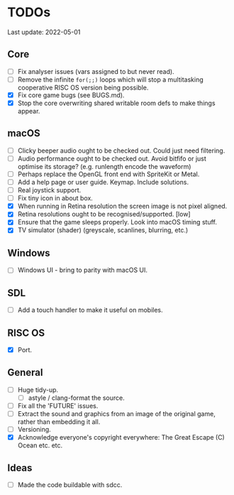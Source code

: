 TODOs
=====

Last update: 2022-05-01

Core
----
- [ ] Fix analyser issues (vars assigned to but never read).
- [ ] Remove the infinite `for(;;)` loops which will stop a multitasking cooperative RISC OS version being possible.
- [x] Fix core game bugs (see BUGS.md).
- [x] Stop the core overwriting shared writable room defs to make things appear.

macOS
-----
- [ ] Clicky beeper audio ought to be checked out. Could just need filtering.
- [ ] Audio performance ought to be checked out. Avoid bitfifo or just optimise its storage? (e.g. runlength encode the waveform)
- [ ] Perhaps replace the OpenGL front end with SpriteKit or Metal.
- [ ] Add a help page or user guide. Keymap. Include solutions.
- [ ] Real joystick support.
- [ ] Fix tiny icon in about box.
- [x] When running in Retina resolution the screen image is not pixel aligned.
- [x] Retina resolutions ought to be recognised/supported. [low]
- [x] Ensure that the game sleeps properly. Look into macOS timing stuff.
- [x] TV simulator (shader) (greyscale, scanlines, blurring, etc.)

Windows
-------
- [ ] Windows UI - bring to parity with macOS UI.

SDL
---
- [ ] Add a touch handler to make it useful on mobiles.

RISC OS
-------
- [x] Port.

General
-------
- [ ] Huge tidy-up.
  - [ ] astyle / clang-format the source.
- [ ] Fix all the 'FUTURE' issues.
- [ ] Extract the sound and graphics from an image of the original game, rather than embedding it all.
- [ ] Versioning.
- [x] Acknowledge everyone's copyright everywhere: The Great Escape (C) Ocean etc. etc.

Ideas
-----
- [ ] Made the code buildable with sdcc.

